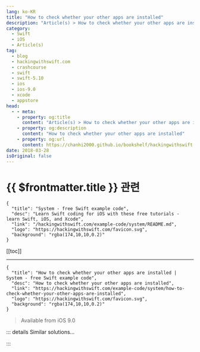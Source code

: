 ```yaml
---
lang: ko-KR
title: "How to check whether your other apps are installed"
description: "Article(s) > How to check whether your other apps are installed"
category:
  - Swift
  - iOS
  - Article(s)
tag: 
  - blog
  - hackingwithswift.com
  - crashcourse
  - swift
  - swift-5.10
  - ios
  - ios-9.0
  - xcode
  - appstore
head:
  - - meta:
    - property: og:title
      content: "Article(s) > How to check whether your other apps are installed"
    - property: og:description
      content: "How to check whether your other apps are installed"
    - property: og:url
      content: https://chanhi2000.github.io/bookshelf/hackingwithswift.com/example-code/system/how-to-check-whether-your-other-apps-are-installed.html
date: 2018-03-28
isOriginal: false
---
```


# {{ $frontmatter.title }} 관련

```component VPCard
{
  "title": "System - free Swift example code",
  "desc": "Learn Swift coding for iOS with these free tutorials - learn Swift, iOS, and Xcode",
  "link": "/hackingwithswift.com/example-code/system/README.md",
  "logo": "https://hackingwithswift.com/favicon.svg",
  "background": "rgba(174,10,10,0.2)"
}
```

[[toc]]

---

```component VPCard
{
  "title": "How to check whether your other apps are installed | System - free Swift example code",
  "desc": "How to check whether your other apps are installed",
  "link": "https://hackingwithswift.com/example-code/system/how-to-check-whether-your-other-apps-are-installed",
  "logo": "https://hackingwithswift.com/favicon.svg",
  "background": "rgba(174,10,10,0.2)"
}
```

> Available from iOS 9.0

<!-- TODO: 작성 -->

<!-- 
iOS lets you check for the existence of other apps, but you do need to declare them in your Info.plist file, and you may need to provide an explanation to the App Review team if you try to query too many apps or apps that aren’t yours.

The key here is to give each of your apps a custom URL scheme. So, your first app might use “myapp1://“, your second app might use “myapp2://”, and so on. You don’t actually need to *use* these URLs, and they ought to be unique, so you should make them prefixed with your company name to be sure.

To try it out, right-click on your Info.plist file and choose Open As > Source Code. The file should end like this:

```swift
</dict>
</plist>
```

I’d like you to paste this XML directly before those lines:

```swift
<key>LSApplicationQueriesSchemes</key>
<array>
    <string>myapp1</string>
    <string>myapp2</string>
</array>
```

That registers two URL schemes, “myapp1://” and “myapp2://”, with iOS, which means you can now try to read them.

With that done, you can now add code like this to check whether the system is able to respond to “myapp1://” URLs:

```swift
UIApplication.shared.canOpenURL(URL(string: "myapp1://test")!)
```

If that returns true it means the app responsible for “myapp1://” is installed on the system, which means you know for sure the user has that other app installed.

**Note:** Even though you own both apps and could easily have replicated this finding using server analytics, doing it client-side might seem sketchy to some users. Be sensible and have a clear, complete privacy policy that says exactly what you want do.

-->

::: details Similar solutions…

<!--
/example-code/system/how-to-run-code-when-your-app-is-terminated">How to run code when your app is terminated 
/example-code/language/how-to-check-whether-a-module-is-available-using-canimport">How to check whether a module is available using canImport() 
/example-code/uikit/how-to-check-whether-an-iphone-or-ipad-is-upside-down-or-face-up">How to check whether an iPhone or iPad is upside down or face up 
/example-code/language/check-whether-all-items-in-an-array-match-a-condition">Check whether all items in an array match a condition 
/example-code/language/how-to-check-whether-an-integer-lies-inside-a-range">How to check whether an integer lies inside a range</a>
-->

:::

